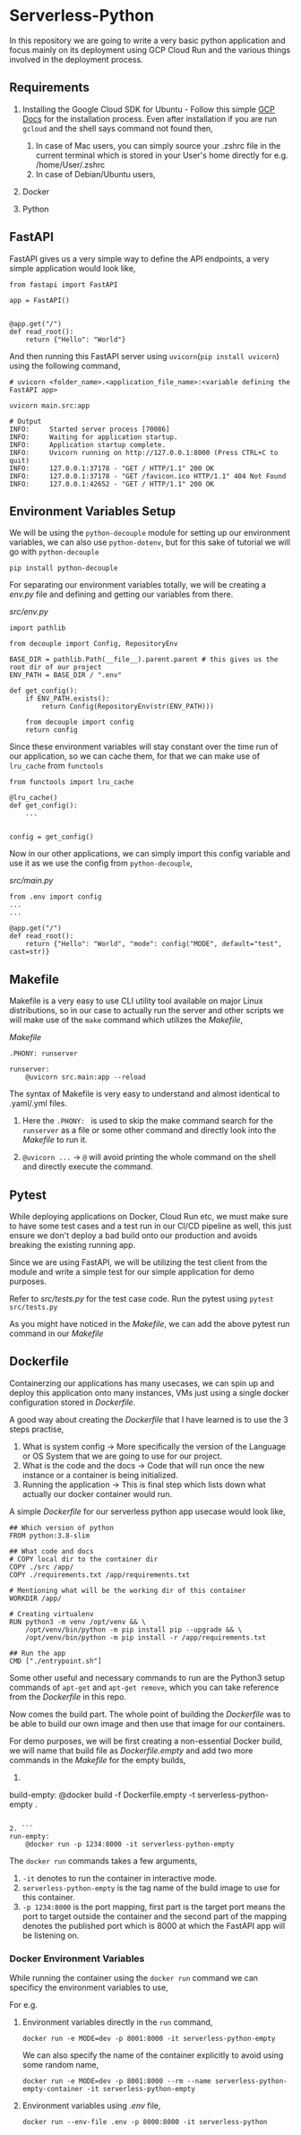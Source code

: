 # Serverless-Python
In this repository we are going to write a very basic python application and focus mainly on its deployment using GCP Cloud Run and the various things involved in the deployment process.

## Requirements

1. Installing the Google Cloud SDK for Ubuntu - Follow this simple [GCP Docs](https://cloud.google.com/sdk/docs/install#deb) for the installation process.
	Even after installation if you are run `gcloud` and the shell says command not found then,
	1. In case of Mac users, you can simply source your .zshrc file in the current terminal which is stored in your User's home directly for e.g. /home/User/.zshrc
	2. In case of Debian/Ubuntu users,

2. Docker
3. Python

## FastAPI

FastAPI gives us a very simple way to define the API endpoints, a very simple application would look like,

```
from fastapi import FastAPI

app = FastAPI()


@app.get("/")
def read_root():
	return {"Hello": "World"}

```

And then running this FastAPI server using `uvicorn`(`pip install uvicorn`) using the following command,

```
# uvicorn <folder_name>.<application_file_name>:<variable defining the FastAPI app>

uvicorn main.src:app

# Output
INFO:     Started server process [70086]
INFO:     Waiting for application startup.
INFO:     Application startup complete.
INFO:     Uvicorn running on http://127.0.0.1:8000 (Press CTRL+C to quit)
INFO:     127.0.0.1:37178 - "GET / HTTP/1.1" 200 OK
INFO:     127.0.0.1:37178 - "GET /favicon.ico HTTP/1.1" 404 Not Found
INFO:     127.0.0.1:42652 - "GET / HTTP/1.1" 200 OK
```

## Environment Variables Setup

We will be using the `python-decouple` module for setting up our environment variables, we can also use `python-dotenv`, but for this sake of tutorial we will go with `python-decouple`

```
pip install python-decouple
```

For separating our environment variables totally, we will be creating a *env.py* file and defining and getting our variables 
from there.

*src/env.py*
```
import pathlib

from decouple import Config, RepositoryEnv

BASE_DIR = pathlib.Path(__file__).parent.parent # this gives us the root dir of our project
ENV_PATH = BASE_DIR / ".env"

def get_config():
	if ENV_PATH.exists():
		return Config(RepositoryEnv(str(ENV_PATH)))

	from decouple import config
	return config

```

Since these environment variables will stay constant over the time run of our application, so we can cache them, for that we can make use of `lru_cache` from `functools`

```
from functools import lru_cache

@lru_cache()
def get_config():
	...


config = get_config()
```

Now in our other applications, we can simply import this config variable and use it as we use the config from `python-decouple`,


*src/main.py*
```
from .env import config
...
...

@app.get("/")
def read_root():
	return {"Hello": "World", "mode": config("MODE", default="test", cast=str)}
```

## Makefile

Makefile is a very easy to use CLI utility tool available on major Linux distributions, so in our case to actually run the 
server and other scripts we will make use of the `make` command which utilizes the *Makefile*,

*Makefile*
```
.PHONY: runserver

runserver:
	@uvicorn src.main:app --reload
```

The syntax of Makefile is very easy to understand and almost identical to .yaml/.yml files.

1. Here the `.PHONY: ` is used to skip the make command search for the `runserver` as a file or some other command and directly look into the *Makefile* to run it.

2. `@uvicorn ...` -> `@` will avoid printing the whole command on the shell and directly execute the command.


## Pytest

While deploying applications on Docker, Cloud Run etc, we must make sure to have some test cases and a test run in our CI/CD 
pipeline as well, this just ensure we don't deploy a bad build onto our production and avoids breaking the existing running 
app.

Since we are using FastAPI, we will be utilizing the test client from the module and write a simple test for our simple 
application for demo purposes.

Refer to *src/tests.py* for the test case code.
Run the pytest using `pytest src/tests.py`

As you might have noticed in the *Makefile*, we can add the above pytest run command in our *Makefile*


## Dockerfile

Containerzing our applications has many usecases, we can spin up and deploy this application onto many instances, VMs just 
using a single docker configuration stored in *Dockerfile*.

A good way about creating the *Dockerfile* that I have learned is to use the 3 steps practise,

1. What is system config -> More specifically the version of the Language or OS System that we are going to use for our project.
2. What is the code and the docs -> Code that will run once the new instance or a container is being initialized.
3. Running the application -> This is final step which lists down what actually our docker container would run.

A simple *Dockerfile* for our serverless python app usecase would look like,

```
## Which version of python
FROM python:3.8-slim

## What code and docs
# COPY local dir to the container dir
COPY ./src /app/
COPY ./requirements.txt /app/requirements.txt

# Mentioning what will be the working dir of this container
WORKDIR /app/

# Creating virtualenv
RUN python3 -m venv /opt/venv && \
	/opt/venv/bin/python -m pip install pip --upgrade && \
	/opt/venv/bin/python -m pip install -r /app/requirements.txt

## Run the app
CMD ["./entrypoint.sh"]
```

Some other useful and necessary commands to run are the Python3 setup commands of `apt-get` and `apt-get remove`, which you 
can take reference from the *Dockerfile* in this repo.

Now comes the build part. The whole point of building the *Dockerfile* was to be able to build our own image and then use 
that image for our containers. 

For demo purposes, we will be first creating a non-essential Docker build, we will name that build file as *Dockerfile.empty*
and add two more commands in the *Makefile* for the empty builds,

1. ```
build-empty:
	@docker build -f Dockerfile.empty -t serverless-python-empty .
```

2. ```
run-empty:
	@docker run -p 1234:8000 -it serverless-python-empty
```

The `docker run` commands takes a few arguments,

1. `-it` denotes to run the container in interactive mode.
2. `serverless-python-empty` is the tag name of the build image to use for this container.
3. `-p 1234:8000` is the port mapping, first part is the target port means the port to target outside the container and the second part of the mapping denotes the published port which is 8000 at which the FastAPI app will be listening on.


### Docker Environment Variables

While running the container using the `docker run` command we can specificy the environment variables to use,

For e.g.

1. Environment variables directly in the `run` command,
	```
	docker run -e MODE=dev -p 8001:8000 -it serverless-python-empty
	```

	We can also specify the name of the container explicitly to avoid using some random name,
	```
	docker run -e MODE=dev -p 8001:8000 --rm --name serverless-python-empty-container -it serverless-python-empty
	```

2. Environment variables using *.env* file,
	```
	docker run --env-file .env -p 8000:8000 -it serverless-python
	```
